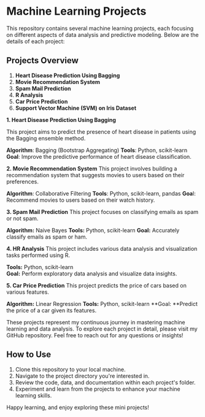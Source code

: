 # Machine Learning Projects

This repository contains several machine learning projects, each focusing on different aspects of data analysis and predictive modeling. Below are the details of each project:

## Projects Overview

1. **Heart Disease Prediction Using Bagging**
2. **Movie Recommendation System**
3. **Spam Mail Prediction**
4. **R Analysis**
5. **Car Price Prediction**
6. **Support Vector Machine (SVM) on Iris Dataset**

**1. Heart Disease Prediction Using Bagging**

This project aims to predict the presence of heart disease in patients using the Bagging ensemble method.

**Algorithm**: Bagging (Bootstrap Aggregating)
**Tools**: Python, scikit-learn
**Goal**: Improve the predictive performance of heart disease classification.

**2. Movie Recommendation System**
This project involves building a recommendation system that suggests movies to users based on their preferences.

**Algorithm**: Collaborative Filtering
**Tools**: Python, scikit-learn, pandas
**Goa**l: Recommend movies to users based on their watch history.

**3. Spam Mail Prediction**
This project focuses on classifying emails as spam or not spam.

**Algorithm:** Naive Bayes
**Tools:** Python, scikit-learn
**Goal:** Accurately classify emails as spam or ham.

**4. HR Analysis**
This project includes various data analysis and visualization tasks performed using R.

**Tools:** Python, scikit-learn   
**Goal:** Perform exploratory data analysis and visualize data insights.

**5. Car Price Prediction**
This project predicts the price of cars based on various features.


**Algorithm:** Linear Regression
**Tools:** Python, scikit-learn
**Goal: **Predict the price of a car given its features.

These projects represent my continuous journey in mastering machine learning and data analysis. To explore each project in detail, please visit my GitHub repository. Feel free to reach out for any questions or insights!

## How to Use

1. Clone this repository to your local machine.
2. Navigate to the project directory you're interested in.
3. Review the code, data, and documentation within each project's folder.
4. Experiment and learn from the projects to enhance your machine learning skills.

Happy learning, and enjoy exploring these mini projects!

